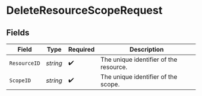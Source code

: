 # DeleteResourceScopeRequest


## Fields

| Field                                  | Type                                   | Required                               | Description                            |
| -------------------------------------- | -------------------------------------- | -------------------------------------- | -------------------------------------- |
| `ResourceID`                           | *string*                               | :heavy_check_mark:                     | The unique identifier of the resource. |
| `ScopeID`                              | *string*                               | :heavy_check_mark:                     | The unique identifier of the scope.    |